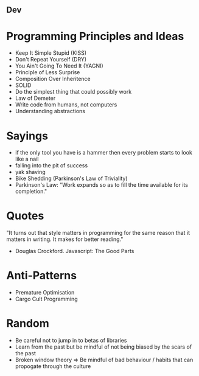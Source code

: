 Dev
---

Programming Principles and Ideas
================================

- Keep It Simple Stupid (KISS)
- Don't Repeat Yourself (DRY)
- You Ain't Going To Need It (YAGNI)
- Principle of Less Surprise
- Composition Over Inheritence
- SOLID
- Do the simplest thing that could possibly work
- Law of Demeter
- Write code from humans, not computers
- Understanding abstractions

Sayings
=======

- if the only tool you have is a hammer then every problem starts to look like a nail
- falling into the pit of success
- yak shaving
- Bike Shedding (Parkinson's Law of Triviality)
- Parkinson's Law: "Work expands so as to fill the time available for its completion."

Quotes
======

"It turns out that style matters in programming for the same reason that it matters in writing. It makes for better reading."
- Douglas Crockford. Javascript: The Good Parts

Anti-Patterns
=============

- Premature Optimisation
- Cargo Cult Programming

Random
======

- Be careful not to jump in to betas of libraries
- Learn from the past but be mindful of not being biased by the scars of the past
- Broken window theory => Be mindful of bad behaviour / habits that can propogate through the culture
